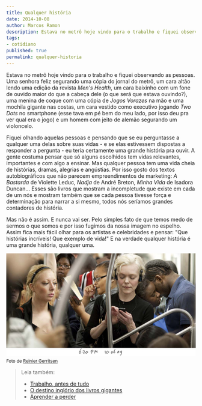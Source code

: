 ```yaml
---
title: Qualquer história
date: 2014-10-08
author: Marcos Ramon
description: Estava no metrô hoje vindo para o trabalho e fiquei observando as pessoas.
tags:
- cotidiano
published: true
permalink: qualquer-historia
---
```

Estava no metrô hoje vindo para o trabalho e fiquei observando as pessoas. Uma senhora feliz segurando uma cópia do jornal do metrô, um cara altão lendo uma edição da revista *Men's Health*, um cara baixinho com um fone de ouvido maior do que a cabeça dele (o que será que estava ouvindo?), uma menina de coque com uma cópia de *Jogos Vorazes* na mão e uma mochila gigante nas costas, um cara vestido como executivo jogando *Two Dots* no smartphone (esse tava em pé bem do meu lado, por isso deu pra ver qual era o jogo) e um homem com jeito de alemão segurando um violoncelo.

Fiquei olhando aquelas pessoas e pensando que se eu perguntasse a qualquer uma delas sobre suas vidas - e se elas estivessem dispostas a responder a pergunta - eu teria certamente uma grande história pra ouvir. A gente costuma pensar que só alguns escolhidos tem vidas relevantes, importantes e com algo a ensinar. Mas qualquer pessoa tem uma vida cheia de histórias, dramas, alegrias e angústias. Por isso gosto dos textos autobiográficos que não parecem empreendimentos de marketing: *A Bastarda* de Violette Leduc, *Nadja* de André Breton, *Minha Vida* de Isadora Duncan... Esses são livros que mostram a incompletude que existe em cada de um nós e mostram também que se cada pessoa tivesse força e determinação para narrar a si mesmo, todos nós seríamos grandes contadores de história.

Mas não é assim. E nunca vai ser. Pelo simples fato de que temos medo de sermos o que somos e por isso fugimos da nossa imagem no espelho. Assim fica mais fácil olhar para os artistas e celebridades e pensar: "Que histórias incríveis! Que exemplo de vida!" E na verdade qualquer história é uma grande história, qualquer uma.

<img src="/assets/img/Pasted image 20250310152648.png"><small>Foto de <a href="http://www.reiniergerritsen.nl">Reinier Gerritsen</a></small>

> Leia também:
> - <a href="/trabalho-antes-de-tudo">Trabalho, antes de tudo</a>
> - <a href="/o-destino-inglorio-dos-livros-gigantes">O destino inglório dos livros gigantes</a>
> - <a href="/aprender-a-perder">Aprender a perder</a>
